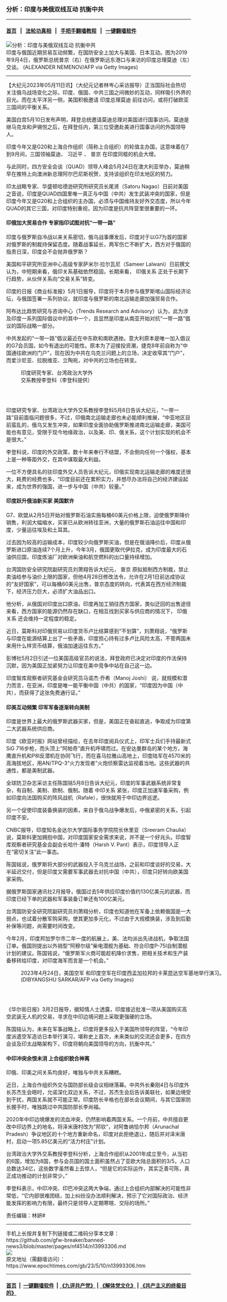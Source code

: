 ### 分析：印度与美俄双线互动 抗衡中共
------------------------

#### [首页](https://github.com/gfw-breaker/banned-news3/blob/master/README.md) &nbsp;&nbsp;|&nbsp;&nbsp; [法轮功真相](https://github.com/begood0513/basic/blob/master/README.md)  &nbsp;&nbsp;|&nbsp;&nbsp; [手把手翻墙教程](https://github.com/gfw-breaker/guides/wiki)  &nbsp;&nbsp;|&nbsp;&nbsp; [一键翻墙软件](https://github.com/gfw-breaker/nogfw/blob/master/README.md)  



<div><img alt="分析：印度与美俄双线互动 抗衡中共" class="attachment-djy_600_400 size-djy_600_400 wp-post-image" src="https://i.epochtimes.com/assets/uploads/2023/05/id13993351-GettyImages-1165923171-600x400.jpg"/>
<div class="caption">
 印度与俄国近期贸易互动频繁，在国防安全上加大与美国、日本互动。图为2019年9月4日，俄罗斯总统普京（右）在俄罗斯远东港口与来访的印度总理莫迪（左）交谈。  (ALEXANDER NEMENOV/AFP via Getty Images)
</div></div><hr/>


<div><p>
 【大纪元2023年05月11日讯】（大纪元记者林岑心采访报导）正当国际社会热切关注俄乌战场变化之际，印度、俄国、中共三国之间微妙的互动，同样吸引外界的目光。而在太平洋另一侧，美国积极邀请
 <ok href="https://www.epochtimes.com/gb/tag/%E5%8D%B0%E5%BA%A6%E6%80%BB%E7%90%86%E8%8E%AB%E8%BF%AA.html">
  印度总理莫迪
 </ok>
 前往访问，或将打破欧亚三国间的平衡关系。
</p>
<p>
 美国白宫5月10日发布声明，拜登总统邀请莫迪总理对美国进行国事访问。莫迪是继马克龙和尹锡悦之后，在拜登任内，第三位受邀赴美进行国事访问的外国领导人。
</p>
<p>
 印度今年又是G20和上海合作组织（简称上合组织）的轮值主办国，这意味着在7到9月间，三国领袖莫迪、
 <ok href="https://www.epochtimes.com/gb/tag/%E4%B9%A0%E8%BF%91%E5%B9%B3.html">
  习近平
 </ok>
 、
 <ok href="https://www.epochtimes.com/gb/tag/%E6%99%AE%E4%BA%AC.html">
  普京
 </ok>
 在印度同框的机会大增。
</p>
<p>
 与此同时，四方安全会谈（QUAD）领导人峰会5月24日在澳大利亚举办，莫迪稍早在推特上向澳洲新总理阿尔巴尼斯祝贺，支持该组织在印太地区的努力。
</p>
<p>
 印太战略专家、华盛顿哈德逊研究所研究员长尾贤（Satoru Nagao）日前对美国之音说，印度是QUAD四国里唯一真正与中国（中共）发生武装冲突的国家，但是印度今年又是G20和上合组织的主办国，必须与中国维持友好外交态度，所以今年QUAD的其它三国，对印度特别重视，因为印度是抗共阵营里很重要的一环。
</p>
<h4>
 印俄加大贸易合作 专家指印试图对抗“一带一路”
</h4>
<p>
 印度与俄罗斯自冷战以来关系密切，俄乌战事爆发后，印度对于以G7为首的国家对俄罗斯的制裁持保留态度。随着战事延长，两军伤亡不断扩大，西方对于俄国的指责日深，印度会不会抛弃俄罗斯？
</p>
<p>
 美国和平研究所亚洲中心高级专家萨米尔·拉尔瓦尼（Sameer Lalwani）日前撰文认为，中短期来看，俄印关系基础依然稳固，长期来看，
 <ok href="https://www.epochtimes.com/gb/tag/%E5%8D%B0%E4%BF%84%E5%85%B3%E7%B3%BB.html">
  印俄关系
 </ok>
 正处于长期下行趋势，从伙伴关系向“交易关系”转变。
</p>
<p>
 印度的日报《商业标准报》5月1日报导，印度将于本月参与俄罗斯喀山国际经济论坛，与俄国签署一系列协议，就印度与俄罗斯的南北运输走廊加强贸易合作。
</p>
<p>
 阿布达比趋势研究与咨询中心（Trends Research and Advisory）认为，此为涉及印度一系列国际倡议中的其中一个，且显然是印度从南亚开始对抗“一带一路”倡议的国际战略一部分。
</p>
<p>
 中共发起的“一带一路”倡议最近在中东欧和南欧遇挫。意大利原本是唯一加入倡议的G7会员国，如今有退出的可能性。原本为了迎接投资潮，捷克8年前自称为“中国通往欧洲的门户”，现在因为中共在乌克兰问题上的立场，决定收窄其“门户”，而爱沙尼亚、拉脱维亚、立陶宛，对中共的立场也在转变。
</p>
<figure aria-describedby="caption-attachment-13993355" class="wp-caption alignleft" id="attachment_13993355" style="width: 200px">
 <ok href="https://i.epochtimes.com/assets/uploads/2023/05/id13993355-571438fbcb1b58a07f3206d8c4e587a2.jpg" target="_blank">
  <img alt="" class="wp-image-13993355" src="https://i.epochtimes.com/assets/uploads/2023/05/id13993355-571438fbcb1b58a07f3206d8c4e587a2.jpg"/>
 </ok>
 <br/><figcaption class="wp-caption-text" id="caption-attachment-13993355">
  印度研究专家、台湾政治大学外交系教授李登科（李登科提供）
 </figcaption><br/>
</figure><br/>
<p style="text-align: left;">
 印度研究专家、台湾政治大学外交系教授李登科5月8日告诉大纪元，“一带一路”目前面临问题很多，不过，印俄南北运输走廊也未必能顺利推展，“中亚地区目前蛮乱的，俄乌又发生冲突，如果印度全面协助俄罗斯推进南北运输走廊，美国可能也有意见，受限于现今地缘政治，以及美、印、俄关系，这个计划实现的机会不是很大。”
</p>
<p>
 李登科说，印度的外交政策，数十年来奉行不结盟，不会倒向任何一个强权，基本上是一种等距外交，在其中谋取最大利益。
</p>
<p>
 一位不方便具名的驻印度外交人员告诉大纪元，印俄实现南北运输走廊的难度还很大，耗费的经费也多，“印度目前还在累积实力，并想尽办法将自己的经济建设起来，成为世界的强国，进一步与中国（中共）较量。”
</p>
<h4>
 印度跃升俄油新买家 美国默许
</h4>
<p>
 G7、欧盟从2月5日开始对俄罗斯石油实施每桶60美元价格上限，迫使俄罗斯降价销售，利润大幅缩水，买家已从欧洲转往亚洲，大量的俄罗斯石油运往中国和印度，少量运往埃及和土耳其。
</p>
<p>
 过去因为较高的运输成本，印度较少向俄罗斯买油，但是在俄油降价后，印度从俄罗斯进口原油连续7个月上升，今年3月，俄国更取代伊拉克，成为印度最大的石油供应国，印度炼油厂对欧洲柴油和航空燃料的出口量持续增加。
</p>
<p>
 台湾国防安全研究院副研究员刘萧翔告诉大纪元，
 <ok href="https://www.epochtimes.com/gb/tag/%E6%99%AE%E4%BA%AC.html">
  普京
 </ok>
 原拟抵制西方制裁，禁止卖油给参与油价上限的国家，但他4月28日修改法令，允许在2月1日前达成协议的“友好国家”，可以每桶60美元出售，普京态度的转向，代表其在西方经济制裁下，经济压力巨大，必须扩大油品出口。
</p>
<p>
 他分析，从俄国对印度出口原油，印度再加工销往西方国家，类似迂回的出售途径来看，西方国家的能源仍然存在缺口，在相互找到买家与供应商的情况下，
 <ok href="https://www.epochtimes.com/gb/tag/%E5%8D%B0%E4%BF%84%E5%85%B3%E7%B3%BB.html">
  印俄关系
 </ok>
 还会维持一定程度的稳定。
</p>
<p>
 近日，莫斯科对印俄贸易以印度货币卢比结算感到“不划算”，刘萧翔说，“俄罗斯与印度在能源结算上出了一些矛盾，印度担心持有过多卢比风险太高，不管两国未来用什么样货币结算，俄油加速运往东方。”
</p>
<p>
 彭博社5月2日引述一位美国高级官员的说法，拜登政府已决定对印度的作法保持沉默，因为美国正加紧努力让印度在美中竞争中站在自己这一边。
</p>
<p>
 印度智库观察者研究基金会研究员马诺杰·乔希（Manoj Joshi） 说，就规模和潜力而言，在亚洲，印度是唯一能平衡中国（中共）的国家，“印度因为中国（中共），而获得了这张免费通行证。”
</p>
<h4>
 印美互动频繁 印军军备逐渐转向美制
</h4>
<p>
 印度是世界上最大的俄罗斯武器买家，但是，美国正在奋起直追，争取成为印度第二大武器系统供应商。
</p>
<p>
 印度《欧亚时报》网站曾经描绘，在去年印度阅兵仪式上，印军士兵们手持最新式SiG 716步枪，而头顶上“阿帕奇”直升机呼啸而过。在安达曼群岛的某个地方，海鹰直升机和P8I反潜机在协同飞行，而在喜马拉雅山高地上，印度陆军在4570米的高海拔地区，用AN/TPQ-3“火力发现者”火炮侦察雷达监视着当地。这些武器的共通性，都是美制武器。
</p>
<p>
 全球防卫杂志采访主任陈国铭5月8日告诉大纪元，印度的军事武器系统非常复杂，有自制、美制、欧制、俄制。随着
 <ok href="https://www.epochtimes.com/gb/tag/%E4%B8%AD%E5%8D%B0%E5%85%B3%E7%B3%BB.html">
  中印关系
 </ok>
 紧张，印度正加速军备采购，例如印度向法国购买的阵风战机（Rafale），很快就用于中印边界巡逻。
</p>
<p>
 另一个促使印度装备换装的因素，来自于俄乌战争爆发后，中俄紧密的关系，引起印度不安。
</p>
<p>
 CNBC报导，印度知名金达尔大学国际事务学院院长休里亚（Sreeram Chaulia）说，莫斯科更加拥抱中国，对印度国家安全需求来说，并不是一个好兆头。印度智库观察者研究基金会副会长哈什·潘特（Harsh V. Pant）表示，印度领导人正在“密切关注”此一事态。
</p>
<p>
 陈国铭说，俄罗斯将大部分的武器投入于乌克兰战场，之前和印度谈好的交易，大半延迟交付，但是印度又需要军事武器去对抗中国（中共），印度只好转向欧美国家采购。
</p>
<p>
 据俄罗斯国家通讯社2月报导，俄国过去5年供应印度价值约130亿美元的武器，而印度已经下单的武器和军事装备订单还有100亿美元。
</p>
<p>
 台湾国防安全研究院副研究员刘萧翔分析，印度也知道他在军备上依赖俄国是一大弱点，也试着分散军购采购，使其更加多元化，不过由于大规模换装，涉及到后勤补保等问题，尚需要时间改变。
</p>
<p>
 今年2月，印度邦加罗尔市二年一度的航展上，美、法均派出先进战机，争取法国订单。俄国则提出以外销型“阿穆尔级”柴电潜舰为基础、符合印度P-75I自制潜舰计划的建议。陈国铭说，“俄罗斯军火商可能趁机降价求售，把相关技术和生产装备移转给印度，对印度海军而言是一个机会。”
</p>
<figure aria-describedby="caption-attachment-13993353" class="wp-caption aligncenter" id="attachment_13993353" style="width: 600px">
 <ok href="https://i.epochtimes.com/assets/uploads/2023/05/id13993353-GettyImages-1252131247.jpg" target="_blank">
  <img alt="" class="size-large wp-image-13993353" src="https://i.epochtimes.com/assets/uploads/2023/05/id13993353-GettyImages-1252131247-600x400.jpg"/>
 </ok>
 <br/><figcaption class="wp-caption-text" id="caption-attachment-13993353">
  2023年4月24日，美国空军 和印度空军在印度西孟加拉邦的卡莱昆达空军基地举行演习。(DIBYANGSHU SARKAR/AFP via Getty Images)
 </figcaption><br/>
</figure><br/>
<p>
 《华尔街日报》3月2日报导，据知情人士透露，印度接近批准一项从美国购买高空武装无人机的交易，寻求在中印边境问题上采取更强硬的立场。
</p>
<p>
 陈国铭认为，未来在军事战略上，印度将更多投入于美国所领导的阵营，“今年印度派遣空军造访日本举行演习，堪称史上首次，未来类似的交流还会更多，在四方会谈及印太战略架构下，印度将朝向美国领导的方向，抗衡中共。”
</p>
<h4>
 中印冲突余恨未消 上合组织貌合神离
</h4>
<p>
 印俄、印美之间关系均良好，唯独与中共关系糟糕。
</p>
<p>
 近日，上海合作组织外交与国防部长级会议相继落幕。中共外长秦刚4日与印度外长苏杰生会晤时，允诺深化双边关系，不过，苏杰生会后告诉美联社，如果边境受到干扰，两国关系就不可能正常。印度防长辛格也在部长会议期间，与其它国家防长握手时，唯独跳过中共国防部长李尚福。
</p>
<p>
 2020年中印边境爆发的流血冲突，仍然影响着两国关系。一个月前，中共擅自更改中印边界上的地名，将泽米唐村改为“邦钦”，对阿鲁纳恰尔邦（Arunachal Pradesh）争议地区的十个地方重新命名，印度对此拒绝退让，随后并对泽米唐村，启动一项5.85亿美元的“活力村庄”计划。
</p>
<p>
 台湾政治大学外交系教授李登科分析，上海合作组织从2001年成立至今，从当初的6国，增加为8国，参与会员国的国土面积虽然占了亚欧大陆总面积的3/5，人口总数达34亿，这些数字虽然看上去惊人，“但是它的实际运作，其实乏善可陈，真正成功推动的计划非常少。”
</p>
<p>
 李登科表示，中印冲突、印巴冲突这两大争端，通过上合组织内部解决的可能性非常低，“它内部很难团结，加上纠纷没办法顺利解决，预示了它对国际政治、经济能发挥的影响力有限，最终只是领导人定期寒暄、交际的场所。”
</p>
<p>
 责任编辑：林妍#
</p>
</div>
<hr/>
手机上长按并复制下列链接或二维码分享本文章：<br/>
https://github.com/gfw-breaker/banned-news3/blob/master/pages/nf4514/n13993306.md <br/>
<a href='https://github.com/gfw-breaker/banned-news3/blob/master/pages/nf4514/n13993306.md'><img src='https://github.com/gfw-breaker/banned-news3/blob/master/pages/nf4514/n13993306.md.png'/></a> <br/>
原文地址（需翻墙访问）：https://www.epochtimes.com/gb/23/5/10/n13993306.htm


------------------------
#### [首页](https://github.com/gfw-breaker/banned-news3/blob/master/README.md) &nbsp;|&nbsp; [一键翻墙软件](https://github.com/gfw-breaker/nogfw/blob/master/README.md) &nbsp;| [《九评共产党》](https://github.com/gfw-breaker/9ping.md/blob/master/README.md#九评之一评共产党是什么) | [《解体党文化》](https://github.com/gfw-breaker/jtdwh.md/blob/master/README.md) | [《共产主义的终极目的》](https://github.com/gfw-breaker/gczydzjmd.md/blob/master/README.md)


<img src='http://gfw-breaker.win/banned-news3/pages/nf4514/n13993306.md' width='0px' height='0px'/>